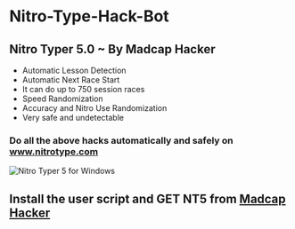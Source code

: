 # Nitro-Type-Hack-Bot
## Nitro Typer 5.0 ~ By Madcap Hacker
* Automatic Lesson Detection
* Automatic Next Race Start
* It can do up to 750 session races
* Speed Randomization
* Accuracy and Nitro Use Randomization
* Very safe and undetectable
### Do all the above hacks automatically and safely on www.nitrotype.com
![Nitro Typer 5 for Windows](https://raw.githubusercontent.com/PrabhakarRai/nitro-type-hack-bot/master/nitro-typer-5.png)
## Install the user script and GET NT5 from [Madcap Hacker](https://www.theprabhakar.in)
